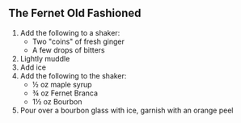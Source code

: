 ## The Fernet Old Fashioned

1. Add the following to a shaker:
	- Two "coins" of fresh ginger
	- A few drops of bitters
2. Lightly muddle
3. Add ice
4. Add the following to the shaker:
	- ½ oz maple syrup
	- ¾ oz Fernet Branca
	- 1½ oz Bourbon
5. Pour over a bourbon glass with ice, garnish with an orange peel
